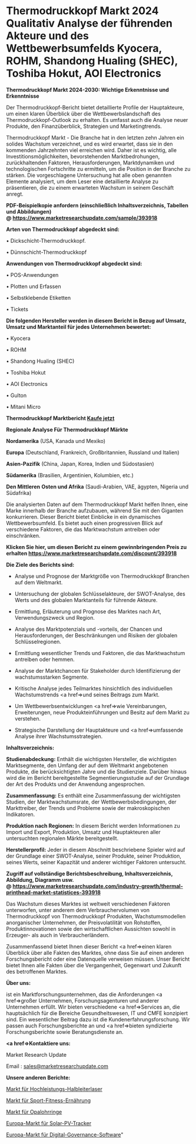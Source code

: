 # Thermodruckkopf Markt 2024 Qualitativ Analyse der führenden Akteure und des Wettbewerbsumfelds Kyocera, ROHM, Shandong Hualing (SHEC), Toshiba Hokut, AOI Electronics

<strong>Thermodruckkopf Markt 2024-2030: Wichtige Erkenntnisse und Erkenntnisse</strong>

Der Thermodruckkopf-Bericht bietet detaillierte Profile der Hauptakteure, um einen klaren Überblick über die Wettbewerbslandschaft des Thermodruckkopf-Outlook zu erhalten. Es umfasst auch die Analyse neuer Produkte, den Finanzüberblick, Strategien und Marketingtrends.

Thermodruckkopf Markt - Die Branche hat in den letzten zehn Jahren ein solides Wachstum verzeichnet, und es wird erwartet, dass sie in den kommenden Jahrzehnten viel erreichen wird. Daher ist es wichtig, alle Investitionsmöglichkeiten, bevorstehenden Marktbedrohungen, zurückhaltenden Faktoren, Herausforderungen, Marktdynamiken und technologischen Fortschritte zu ermitteln, um die Position in der Branche zu stärken. Die vorgeschlagene Untersuchung hat alle oben genannten Elemente analysiert, um dem Leser eine detaillierte Analyse zu präsentieren, die zu einem erwarteten Wachstum in seinem Geschäft anregt.

<strong><b>PDF-Beispielkopie anfordern (einschließlich Inhaltsverzeichnis, Tabellen und Abbildungen) @ </b></strong><strong><a href=https://www.marketresearchupdate.com/sample/393918><strong>https://www.marketresearchupdate.com/sample/393918</u></a></strong></strong>

<strong>Arten von Thermodruckkopf abgedeckt sind:</strong>

• Dickschicht-Thermodruckkopf.

• Dünnschicht-Thermodruckkopf

<strong>Anwendungen von Thermodruckkopf abgedeckt sind:</strong>

• POS-Anwendungen

• Plotten und Erfassen

• Selbstklebende Etiketten

• Tickets

<strong>Die folgenden Hersteller werden in diesem Bericht in Bezug auf Umsatz, Umsatz und Marktanteil für jedes Unternehmen bewertet:</strong>

• Kyocera

• ROHM

• Shandong Hualing (SHEC)

• Toshiba Hokut

• AOI Electronics

• Gulton

• Mitani Micro

<strong>Thermodruckkopf Marktbericht <a href=https://www.marketresearchupdate.com/buynow/393918>Kaufe jetzt</a></strong>

<strong>Regionale Analyse Für Thermodruckkopf Märkte</strong>

<strong>Nordamerika</strong> (USA, Kanada und Mexiko)

<strong>Europa</strong> (Deutschland, Frankreich, Großbritannien, Russland und Italien)

<strong>Asien-Pazifik</strong> (China, Japan, Korea, Indien und Südostasien)

<strong>Südamerika</strong> (Brasilien, Argentinien, Kolumbien, etc.)

<strong>Den Mittleren</strong> <strong>Osten und Afrika</strong> (Saudi-Arabien, VAE, ägypten, Nigeria und Südafrika)

Die analysierten Daten auf dem Thermodruckkopf Markt helfen Ihnen, eine Marke innerhalb der Branche aufzubauen, während Sie mit den Giganten konkurrieren. Dieser Bericht bietet Einblicke in ein dynamisches Wettbewerbsumfeld. Es bietet auch einen progressiven Blick auf verschiedene Faktoren, die das Marktwachstum antreiben oder einschränken.

<strong>Klicken Sie hier, um diesen Bericht zu einem gewinnbringenden Preis zu erhalten
</strong><strong><a href=https://www.marketresearchupdate.com/discount/393918>https://www.marketresearchupdate.com/discount/393918</b></u></strong></a>

<strong>Die Ziele des Berichts sind:</strong>

- Analyse und Prognose der Marktgröße von Thermodruckkopf Branchen auf dem Weltmarkt.

- Untersuchung der globalen Schlüsselakteure, der SWOT-Analyse, des Werts und des globalen Marktanteils für führende Akteure.

- Ermittlung, Erläuterung und Prognose des Marktes nach Art, Verwendungszweck und Region.

- Analyse des Marktpotenzials und -vorteils, der Chancen und Herausforderungen, der Beschränkungen und Risiken der globalen Schlüsselregionen.

- Ermittlung wesentlicher Trends und Faktoren, die das Marktwachstum antreiben oder hemmen.

- Analyse der Marktchancen für Stakeholder durch Identifizierung der wachstumsstarken Segmente.

- Kritische Analyse jedes Teilmarktes hinsichtlich des individuellen Wachstumstrends <a href=>und</a> seines Beitrags zum Markt.

- Um Wettbewerbsentwicklungen <a href=>wie</a> Vereinbarungen, Erweiterungen, neue Produkteinführungen und Besitz auf dem Markt zu verstehen.

- Strategische Darstellung der Hauptakteure und <a href=>umfas</a>sende Analyse ihrer Wachstumsstrategien.

<strong>Inhaltsverzeichnis:</strong>

<strong>Studienabdeckung:</strong> Enthält die wichtigsten Hersteller, die wichtigsten Marktsegmente, den Umfang der auf dem Weltmarkt angebotenen Produkte, die berücksichtigten Jahre und die Studienziele. Darüber hinaus wird die im Bericht bereitgestellte Segmentierungsstudie auf der Grundlage der Art des Produkts und der Anwendung angesprochen.

<strong>Zusammenfassung:</strong> Es enthält eine Zusammenfassung der wichtigsten Studien, der Marktwachstumsrate, der Wettbewerbsbedingungen, der Markttreiber, der Trends und Probleme sowie der makroskopischen Indikatoren.

<strong>Produktion nach Regionen:</strong> In diesem Bericht werden Informationen zu Import und Export, Produktion, Umsatz und Hauptakteuren aller untersuchten regionalen Märkte bereitgestellt.

<strong>Herstellerprofil:</strong> Jeder in diesem Abschnitt beschriebene Spieler wird auf der Grundlage einer SWOT-Analyse, seiner Produkte, seiner Produktion, seines Werts, seiner Kapazität und anderer wichtiger Faktoren untersucht.

<strong><b>Zugriff auf vollständige Berichtsbeschreibung, Inhaltsverzeichnis, Abbildung, Diagramm usw. @ </b></strong><strong><a href=https://www.marketresearchupdate.com/industry-growth/thermal-printhead-market-statistices-393918>https://www.marketresearchupdate.com/industry-growth/thermal-printhead-market-statistices-393918</a></strong>

Das Wachstum dieses Marktes ist weltweit verschiedenen Faktoren unterworfen, unter anderem dem Verbrauchervolumen von Thermodruckkopf von Thermodruckkopf Produkten, Wachstumsmodellen anorganischer Unternehmen, der Preisvolatilität von Rohstoffen, Produktinnovationen sowie den wirtschaftlichen Aussichten sowohl in Erzeuger- als auch in Verbraucherländern.

Zusammenfassend bietet Ihnen dieser Bericht <a href=>einen</a> klaren Überblick über alle Fakten des Marktes, ohne dass Sie auf einen anderen Forschungsbericht oder eine Datenquelle verweisen müssen. Unser Bericht bietet Ihnen alle Fakten über die Vergangenheit, Gegenwart und Zukunft des betroffenen Marktes.

<strong>Über uns:</strong>

 ist ein Marktforschungsunternehmen, das die Anforderungen <a href=>großer</a> Unternehmen, Forschungsagenturen und anderer Unternehmen erfüllt. Wir bieten verschiedene <a href=>Services</a> an, die hauptsächlich für die Bereiche Gesundheitswesen, IT und CMFE konzipiert sind. Ein wesentlicher Beitrag dazu ist die Kundenerfahrungsforschung. Wir passen auch Forschungsberichte an und <a href=>bieten</a> syndizierte Forschungsberichte sowie Beratungsdienste an.

<strong><a href=>Kontaktiere uns:</a></strong>

Market Research Update

Email : sales@marketresearchupdate.com

<strong>Unsere anderen Berichte:</strong>

<a href=https://www.linkedin.com/pulse/high-power-semiconductor-laser-market-2023>Markt für Hochleistungs-Halbleiterlaser</a>

<a href=https://www.linkedin.com/pulse/sports-fitness-nutrition-market-2023-remarking>Markt für Sport-Fitness-Ernährung</a>

<a href=https://www.linkedin.com/pulse/opal-earrings-market-research-report-reveals>Markt für Opalohrringe</a>

<a href=https://www.linkedin.com/pulse/europe-solar-pv-tracker-market-size2023-2030-analysis>Europa-Markt für Solar-PV-Tracker</a>

<a href=https://www.linkedin.com/pulse/europe-digital-governance-software-market-size-growth>Europa-Markt für Digital-Governance-Software</a>"
